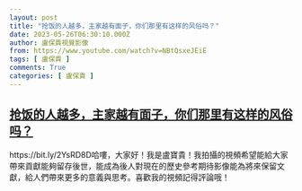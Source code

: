 ```yaml
---
layout: post
title: "抢饭的人越多，主家越有面子，你们那里有这样的风俗吗？"
date: 2023-05-26T06:30:10.000Z
author: 盧保貴視覺影像
from: https://www.youtube.com/watch?v=NBtQsxeJEiE
tags: [ 盧保貴 ]
comments: True
categories: [ 盧保貴 ]
---
```

<!--1685082610000-->
[抢饭的人越多，主家越有面子，你们那里有这样的风俗吗？](https://www.youtube.com/watch?v=NBtQsxeJEiE)
------

<div>
https://bit.ly/2YsRD8D哈嘍，大家好！我是盧寶貴！我拍攝的視頻希望能給大家帶來貢獻能夠留存後世，能成為後人對現在的歷史參考期待影像能為將來保留文獻，給人們帶來更多的意義與思考。喜歡我的視頻記得評論哦！
</div>
